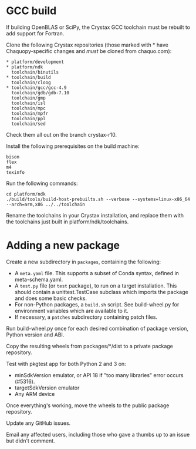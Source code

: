# GCC build

If building OpenBLAS or SciPy, the Crystax GCC toolchain must be rebuilt to add support for
Fortran.

Clone the following Crystax repositories (those marked with * have Chaquopy-specific changes
and *must* be cloned from chaquo.com):

    * platform/development
    * platform/ndk
      toolchain/binutils
    * toolchain/build
      toolchain/cloog
    * toolchain/gcc/gcc-4.9
      toolchain/gdb/gdb-7.10
      toolchain/gmp
      toolchain/isl
      toolchain/mpc
      toolchain/mpfr
      toolchain/ppl
      toolchain/sed

Check them all out on the branch crystax-r10.

Install the following prerequisites on the build machine:

    bison
    flex
    m4
    texinfo

Run the following commands:

    cd platform/ndk
    ./build/tools/build-host-prebuilts.sh --verbose --systems=linux-x86_64 --arch=arm,x86 ../../toolchain

Rename the toolchains in your Crystax installation, and replace them with the toolchains just
built in platform/ndk/toolchains.


# Adding a new package

Create a new subdirectory in `packages`, containing the following:

* A `meta.yaml` file. This supports a subset of Conda syntax, defined in meta-schema.yaml.
* A `test.py` file (or `test` package), to run on a target installation. This should contain a
  unittest.TestCase subclass which imports the package and does some basic checks.
* For non-Python packages, a `build.sh` script. See build-wheel.py for environment variables
  which are available to it.
* If necessary, a `patches` subdirectory containing patch files.

Run build-wheel.py once for each desired combination of package version, Python version and ABI.

Copy the resulting wheels from packages/*/dist to a private package repository.

Test with pkgtest app for both Python 2 and 3 on:
* minSdkVersion emulator, or API 18 if "too many libraries" error occurs (#5316).
* targetSdkVersion emulator
* Any ARM device

Once everything's working, move the wheels to the public package repository.

Update any GitHub issues.

Email any affected users, including those who gave a thumbs up to an issue but didn't comment.
